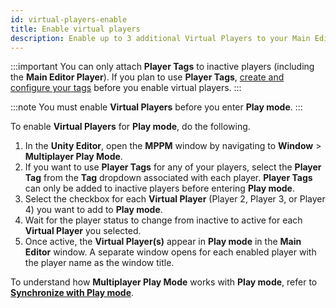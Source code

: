 ```yaml
---
id: virtual-players-enable
title: Enable virtual players
description: Enable up to 3 additional Virtual Players to your Main Editor Player in Multiplayer Play Mode.
---
```

:::important
You can only attach **Player Tags** to inactive players (including the **Main Editor Player**). If you plan to use **Player Tags**, [create and configure your tags](../player-tags) before you enable virtual players.
:::

:::note
You must enable **Virtual Players** before you enter **Play mode**.
:::

To enable **Virtual Players** for **Play mode**, do the following.

1. In the **Unity Editor**, open the **MPPM** window by navigating to **Window** > **Multiplayer Play Mode**.
2. If you want to use **Player Tags** for any of your players, select the **Player Tag** from the **Tag** dropdown associated with each player. **Player Tags** can only be added to inactive players before entering **Play mode**.
3. Select the checkbox for each **Virtual Player** (Player 2, Player 3, or Player 4) you want to add to **Play mode**.
4. Wait for the player status to change from inactive to active for each **Virtual Player** you selected.
5. Once active, the **Virtual Player(s)** appear in **Play mode** in the **Main Editor** window. A separate window opens for each enabled player with the player name as the window title.

To understand how **Multiplayer Play Mode** works with **Play mode**, refer to [**Synchronize with Play mode**](../synchronize).
